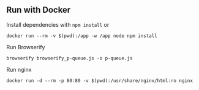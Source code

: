 ## Run with Docker

Install dependencies with `npm install` or

    docker run --rm -v $(pwd):/app -w /app node npm install

Run Browserify

    browserify browserify_p-queue.js -o p-queue.js

Run nginx

    docker run -d --rm -p 80:80 -v $(pwd):/usr/share/nginx/html:ro nginx
